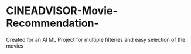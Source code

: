 # CINEADVISOR-Movie-Recommendation-
Created for an AI ML Project for multiple filteries and easy selection of the movies
